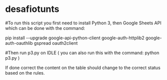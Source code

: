 # desafiotunts

#To run this script you first need to install Python 3, then Google Sheets API which can be done with the command:

pip install --upgrade google-api-python-client google-auth-httplib2 google-auth-oauthlib gspread oauth2client

#Then run p3.py on IDLE ( you can also run this with the command: python p3.py )

If done correct the content on the table should change to the correct status based on the rules.
